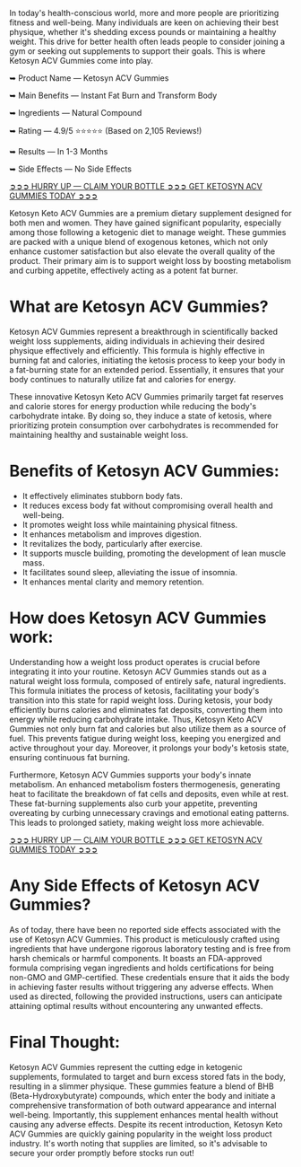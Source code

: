 
In today's health-conscious world, more and more people are prioritizing fitness and well-being. Many individuals are keen on achieving their best physique, whether it's shedding excess pounds or maintaining a healthy weight. This drive for better health often leads people to consider joining a gym or seeking out supplements to support their goals. This is where Ketosyn ACV Gummies come into play.

➥ Product Name — Ketosyn ACV Gummies

➥ Main Benefits — Instant Fat Burn and Transform Body

➥ Ingredients — Natural Compound

➥ Rating — 4.9/5 ⭐⭐⭐⭐⭐ (Based on 2,105 Reviews!) ‍

➥ Results — In 1-3 Months

➥ ‍Side Effects — No Side Effects

[➲➲➲ HURRY UP — CLAIM YOUR BOTTLE ➲➲➲ GET KETOSYN ACV GUMMIES TODAY ➲➲➲](https://atozsupplement.com/ketosyn-acv-gummies/)

Ketosyn Keto ACV Gummies are a premium dietary supplement designed for both men and women. They have gained significant popularity, especially among those following a ketogenic diet to manage weight. These gummies are packed with a unique blend of exogenous ketones, which not only enhance customer satisfaction but also elevate the overall quality of the product. Their primary aim is to support weight loss by boosting metabolism and curbing appetite, effectively acting as a potent fat burner.

# What are Ketosyn ACV Gummies?

Ketosyn ACV Gummies represent a breakthrough in scientifically backed weight loss supplements, aiding individuals in achieving their desired physique effectively and efficiently. This formula is highly effective in burning fat and calories, initiating the ketosis process to keep your body in a fat-burning state for an extended period. Essentially, it ensures that your body continues to naturally utilize fat and calories for energy.

These innovative Ketosyn Keto ACV Gummies primarily target fat reserves and calorie stores for energy production while reducing the body's carbohydrate intake. By doing so, they induce a state of ketosis, where prioritizing protein consumption over carbohydrates is recommended for maintaining healthy and sustainable weight loss.

# Benefits of Ketosyn ACV Gummies:

- It effectively eliminates stubborn body fats.
- It reduces excess body fat without compromising overall health and well-being.
- It promotes weight loss while maintaining physical fitness.
- It enhances metabolism and improves digestion.
- It revitalizes the body, particularly after exercise.
- It supports muscle building, promoting the development of lean muscle mass.
- It facilitates sound sleep, alleviating the issue of insomnia.
- It enhances mental clarity and memory retention.

# How does Ketosyn ACV Gummies work:

Understanding how a weight loss product operates is crucial before integrating it into your routine. Ketosyn ACV Gummies stands out as a natural weight loss formula, composed of entirely safe, natural ingredients. This formula initiates the process of ketosis, facilitating your body's transition into this state for rapid weight loss. During ketosis, your body efficiently burns calories and eliminates fat deposits, converting them into energy while reducing carbohydrate intake. Thus, Ketosyn Keto ACV Gummies not only burn fat and calories but also utilize them as a source of fuel. This prevents fatigue during weight loss, keeping you energized and active throughout your day. Moreover, it prolongs your body's ketosis state, ensuring continuous fat burning.

Furthermore, Ketosyn ACV Gummies supports your body's innate metabolism. An enhanced metabolism fosters thermogenesis, generating heat to facilitate the breakdown of fat cells and deposits, even while at rest. These fat-burning supplements also curb your appetite, preventing overeating by curbing unnecessary cravings and emotional eating patterns. This leads to prolonged satiety, making weight loss more achievable.

[➲➲➲ HURRY UP — CLAIM YOUR BOTTLE ➲➲➲ GET KETOSYN ACV GUMMIES TODAY ➲➲➲](https://atozsupplement.com/ketosyn-acv-gummies/)

# Any Side Effects of Ketosyn ACV Gummies?

As of today, there have been no reported side effects associated with the use of Ketosyn ACV Gummies. This product is meticulously crafted using ingredients that have undergone rigorous laboratory testing and is free from harsh chemicals or harmful components. It boasts an FDA-approved formula comprising vegan ingredients and holds certifications for being non-GMO and GMP-certified. These credentials ensure that it aids the body in achieving faster results without triggering any adverse effects. When used as directed, following the provided instructions, users can anticipate attaining optimal results without encountering any unwanted effects.

# Final Thought:

Ketosyn ACV Gummies represent the cutting edge in ketogenic supplements, formulated to target and burn excess stored fats in the body, resulting in a slimmer physique. These gummies feature a blend of BHB (Beta-Hydroxybutyrate) compounds, which enter the body and initiate a comprehensive transformation of both outward appearance and internal well-being. Importantly, this supplement enhances mental health without causing any adverse effects. Despite its recent introduction, Ketosyn Keto ACV Gummies are quickly gaining popularity in the weight loss product industry. It's worth noting that supplies are limited, so it's advisable to secure your order promptly before stocks run out!
